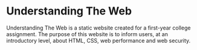 # Understanding The Web

Understanding The Web is a static website created for a first-year college assignment. The purpose of this website is to inform users, at an introductory level, about HTML, CSS, web performance and web security.
